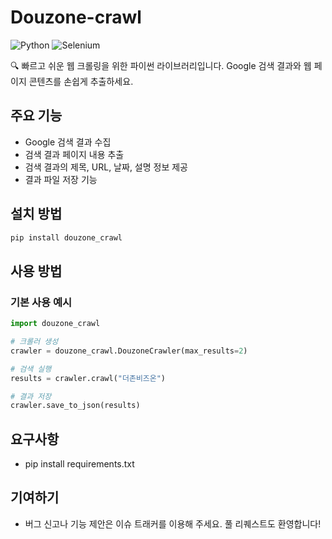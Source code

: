 # Douzone-crawl

![Python](https://img.shields.io/badge/python-3.12+-blue.svg)
![Selenium](https://img.shields.io/badge/selenium-4.0+-green.svg)

🔍 빠르고 쉬운 웹 크롤링을 위한 파이썬 라이브러리입니다. Google 검색 결과와 웹 페이지 콘텐츠를 손쉽게 추출하세요.

## 주요 기능

- Google 검색 결과 수집
- 검색 결과 페이지 내용 추출
- 검색 결과의 제목, URL, 날짜, 설명 정보 제공
- 결과 파일 저장 기능

## 설치 방법

```bash
pip install douzone_crawl
```

## 사용 방법

### 기본 사용 예시

```python
import douzone_crawl

# 크롤러 생성
crawler = douzone_crawl.DouzoneCrawler(max_results=2)

# 검색 실행
results = crawler.crawl("더존비즈온")

# 결과 저장
crawler.save_to_json(results)
```

## 요구사항

- pip install requirements.txt


## 기여하기

- 버그 신고나 기능 제안은 이슈 트래커를 이용해 주세요. 풀 리퀘스트도 환영합니다!
